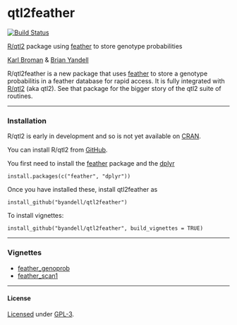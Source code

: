 # qtl2feather

[![Build Status](https://travis-ci.org/byandell/qtl2feather.svg?branch=master)](https://travis-ci.org/byandell/qtl2feather)

[R/qtl2](http://kbroman.org/qtl2) package using [feather](https://github.com/wesm/feather) to store genotype probabilities

[Karl Broman](http://kbroman.org) & [Brian Yandell](http://www.stat.wisc.edu/~yandell)

R/qtl2feather is a new package that uses [feather](https://github.com/wesm/feather) to store a genotype probabilitis in a feather database for rapid access. It is fully integrated with
[R/qtl2](http://kbroman.org/qtl2) (aka qtl2). See that package for the bigger story of the qtl2 suite of routines.

---

### Installation

R/qtl2 is early in development and so is not yet available on
[CRAN](https://cran.r-project.org).

You can install R/qtl2 from [GitHub](https://github.com/rqtl).

You first need to install the
[feather](https://github.com/wesm/feather) package and the
[dplyr](http://dplyr.tidyverse.org/)

    install.packages(c("feather", "dplyr"))

Once you have installed these, install qtl2feather as

    install_github("byandell/qtl2feather")
    
To install vignettes:

    install_github("byandell/qtl2feather", build_vignettes = TRUE)

---

### Vignettes

- [feather_genoprob](https://github.com/byandell/qtl2feather/blob/master/vignettes/feather_genoprob.Rmd)
- [feather_scan1](https://github.com/byandell/qtl2feather/blob/master/vignettes/feather_scan1.Rmd)

---

#### License

[Licensed](License.md) under [GPL-3](https://www.r-project.org/Licenses/GPL-3).
